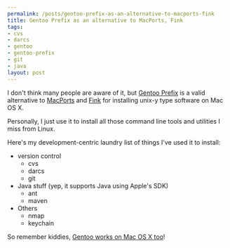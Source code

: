 ```yaml
--- 
permalink: /posts/gentoo-prefix-as-an-alternative-to-macports-fink
title: Gentoo Prefix as an alternative to MacPorts, Fink
tags: 
- cvs
- darcs
- gentoo
- gentoo-prefix
- git
- java
layout: post
---
```

I don't think many people are aware of it, but [Gentoo Prefix](http://www.gentoo.org/proj/en/gentoo-alt/prefix/index.xml) is a valid alternative to [MacPorts](http://www.macports.org/) and [Fink](http://www.finkproject.org/) for installing unix-y type software on Mac OS X.

Personally, I just use it to install all those command line tools and utilities I miss from Linux.

Here's my development-centric laundry list of things I've used it to install:

  * version control  
    * cvs
    * darcs
    * git
  * Java stuff (yep, it supports Java using Apple's SDK)
    * ant
    * maven
  * Others
    * nmap
    * keychain

So remember kiddies, [Gentoo works on Mac OS X too](http://www.gentoo.org/proj/en/gentoo-alt/prefix/bootstrap-macos.xml)!
